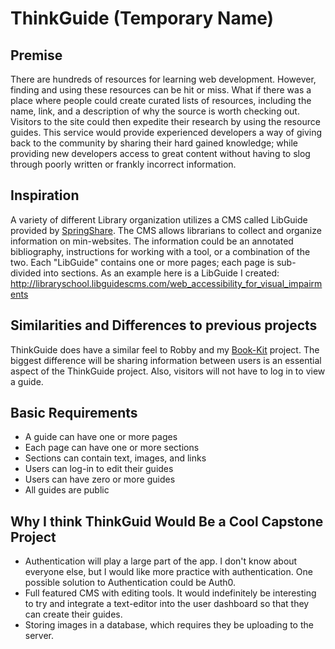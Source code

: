 # ThinkGuide (Temporary Name)

## Premise

There are hundreds of resources for learning web development. However, finding and using these resources can be hit or miss. What if there was a place where people could create curated lists of resources, including the name, link, and a description of why the source is worth checking out. Visitors to the site could then expedite their research by using the resource guides. This service would provide experienced developers a way of giving back to the community by sharing their hard gained knowledge; while providing new developers access to great content without having to slog through poorly written or frankly incorrect information.

## Inspiration

A variety of different Library organization utilizes a CMS called LibGuide provided by [SpringShare](https://www.springshare.com/libguides/). The CMS allows librarians to collect and organize information on min-websites. The information could be an annotated bibliography, instructions for working with a tool, or a combination of the two. Each "LibGuide" contains one or more pages; each page is sub-divided into sections. As an example here is a LibGuide I created: <http://libraryschool.libguidescms.com/web_accessibility_for_visual_impairments>

## Similarities and Differences to previous projects

ThinkGuide does have a similar feel to Robby and my [Book-Kit](https://github.com/robbykim/book-kit) project. The biggest difference will be sharing information between users is an essential aspect of the ThinkGuide project. Also, visitors will not have to log in to view a guide.

## Basic Requirements

- A guide can have one or more pages
- Each page can have one or more sections
- Sections can contain text, images, and links
- Users can log-in to edit their guides
- Users can have zero or more guides
- All guides are public

## Why I think ThinkGuid Would Be a Cool Capstone Project

- Authentication will play a large part of the app. I don't know about everyone else, but I would like more practice with authentication. One possible solution to Authentication could be Auth0.
- Full featured CMS with editing tools. It would indefinitely be interesting to try and integrate a text-editor into the user dashboard so that they can create their guides.
- Storing images in a database, which requires they be uploading to the server.

